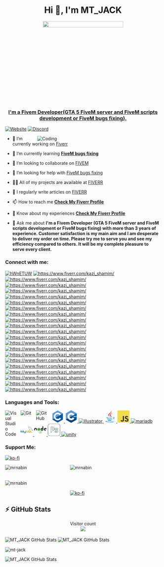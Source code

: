 <h1 align="center">Hi 👋, I'm MT_JACK</h1>

<p align="center"> <a href="https://www.fiverr.com/kazi_shamim/" target="_blank"><img style="height:auto;" alt="" width="260" height="260" class="avatar avatar-user width-full border color-bg-default" src="https://avatars.githubusercontent.com/u/75236025?v=4"></a> </p>

<h3 align="center"> <a href="https://www.fiverr.com/kazi_shamim/" target="_blank"> I'm a Fivem Developer(GTA 5 FiveM server and FiveM scripts development or FiveM bugs fixing).</a></h3>

[![Website](https://img.shields.io/website?label=FIVERR&style=for-the-badge&url=https://www.fiverr.com/kazi_shamim/)](https://www.fiverr.com/kazi_shamim/)
[![Discord](https://img.shields.io/discord/767726677529853992?style=for-the-badge&label=Discord%20Server)](https://discord.gg/jKywhHAQWb)

<img align="right" alt="Coding" width="400" src="https://cdn.dribbble.com/users/1162077/screenshots/3848914/programmer.gif">

<!-- <p align="left"> <img src="https://komarev.com/ghpvc/?username=mt-jack&label=Profile%20views&color=0e75b6&style=flat" alt="mt-jack" /> </p> -->


- 🔭 I’m currently working on [Fiverr](https://www.fiverr.com/kazi_shamim/)

- 🌱 I’m currently learning <a href="https://www.fiverr.com/kazi_shamim/" target="_blank">**FiveM bugs fixing**</a>

- 👯 I’m looking to collaborate on [FIVEM](https://www.fiverr.com/kazi_shamim/)

- 🤝 I’m looking for help with [FiveM bugs fixing](https://www.fiverr.com/kazi_shamim/)

- 👨‍💻 All of my projects are available at [FIVERR](https://www.fiverr.com/kazi_shamim/)

- 📝 I regularly write articles on [FIVERR](https://www.fiverr.com/kazi_shamim/)

- 📫 How to reach me [**Check My Fiverr Profile**](https://www.fiverr.com/kazi_shamim/)

- 📄 Know about my experiences [**Check My Fiverr Profile**](https://www.fiverr.com/kazi_shamim/)

- 💬 Ask me about **I'm a Fivem Developer (GTA 5 FiveM server and FiveM scripts development or FiveM bugs fixing) with more than 3 years of experience. Customer satisfaction is my main aim and I am desperate to deliver my order on time. Please try me to serve you and see my efficiency compared to others. It will be my complete pleasure to serve every client.**


<h3 align="left">Connect with me:</h3>
<p align="left">
<a href="https://discord.gg/hWnETUW" target="blank"><img align="center" src="https://raw.githubusercontent.com/rahuldkjain/github-profile-readme-generator/master/src/images/icons/Social/discord.svg" alt="hWnETUW" height="30" width="40" /></a>
<a href="https://www.fiverr.com/kazi_shamim/" target="blank"><img align="center" src="https://raw.githubusercontent.com/rahuldkjain/github-profile-readme-generator/master/src/images/icons/Social/codepen.svg" alt="https://www.fiverr.com/kazi_shamim/" height="30" width="40" /></a>
<a href="https://www.fiverr.com/kazi_shamim/" target="blank"><img align="center" src="https://raw.githubusercontent.com/rahuldkjain/github-profile-readme-generator/master/src/images/icons/Social/devto.svg" alt="https://www.fiverr.com/kazi_shamim/" height="30" width="40" /></a>
<a href="https://www.fiverr.com/kazi_shamim/" target="blank"><img align="center" src="https://raw.githubusercontent.com/rahuldkjain/github-profile-readme-generator/master/src/images/icons/Social/twitter.svg" alt="https://www.fiverr.com/kazi_shamim/" height="30" width="40" /></a>
<a href="https://www.fiverr.com/kazi_shamim/" target="blank"><img align="center" src="https://raw.githubusercontent.com/rahuldkjain/github-profile-readme-generator/master/src/images/icons/Social/stack-overflow.svg" alt="https://www.fiverr.com/kazi_shamim/" height="30" width="40" /></a>
<a href="https://www.fiverr.com/kazi_shamim/" target="blank"><img align="center" src="https://raw.githubusercontent.com/rahuldkjain/github-profile-readme-generator/master/src/images/icons/Social/codesandbox.svg" alt="https://www.fiverr.com/kazi_shamim/" height="30" width="40" /></a>
<a href="https://www.fiverr.com/kazi_shamim/" target="blank"><img align="center" src="https://raw.githubusercontent.com/rahuldkjain/github-profile-readme-generator/master/src/images/icons/Social/kaggle.svg" alt="https://www.fiverr.com/kazi_shamim/" height="30" width="40" /></a>
<a href="https://www.fiverr.com/kazi_shamim/" target="blank"><img align="center" src="https://raw.githubusercontent.com/rahuldkjain/github-profile-readme-generator/master/src/images/icons/Social/facebook.svg" alt="https://www.fiverr.com/kazi_shamim/" height="30" width="40" /></a>
<a href="https://www.fiverr.com/kazi_shamim/" target="blank"><img align="center" src="https://raw.githubusercontent.com/rahuldkjain/github-profile-readme-generator/master/src/images/icons/Social/instagram.svg" alt="https://www.fiverr.com/kazi_shamim/" height="30" width="40" /></a>
<a href="https://www.fiverr.com/kazi_shamim/" target="blank"><img align="center" src="https://raw.githubusercontent.com/rahuldkjain/github-profile-readme-generator/master/src/images/icons/Social/dribbble.svg" alt="https://www.fiverr.com/kazi_shamim/" height="30" width="40" /></a>
<a href="https://www.fiverr.com/kazi_shamim/" target="blank"><img align="center" src="https://raw.githubusercontent.com/rahuldkjain/github-profile-readme-generator/master/src/images/icons/Social/behance.svg" alt="https://www.fiverr.com/kazi_shamim/" height="30" width="40" /></a>
<a href="https://www.fiverr.com/kazi_shamim/" target="blank"><img align="center" src="https://raw.githubusercontent.com/rahuldkjain/github-profile-readme-generator/master/src/images/icons/Social/hashnode.svg" alt="https://www.fiverr.com/kazi_shamim/" height="30" width="40" /></a>
<a href="https://www.fiverr.com/kazi_shamim/" target="blank"><img align="center" src="https://raw.githubusercontent.com/rahuldkjain/github-profile-readme-generator/master/src/images/icons/Social/medium.svg" alt="https://www.fiverr.com/kazi_shamim/" height="30" width="40" /></a>
<a href="https://www.fiverr.com/kazi_shamim/" target="blank"><img align="center" src="https://raw.githubusercontent.com/rahuldkjain/github-profile-readme-generator/master/src/images/icons/Social/youtube.svg" alt="https://www.fiverr.com/kazi_shamim/" height="30" width="40" /></a>
<a href="https://www.fiverr.com/kazi_shamim/" target="blank"><img align="center" src="https://cdn.jsdelivr.net/npm/simple-icons@3.1.0/icons/codechef.svg" alt="https://www.fiverr.com/kazi_shamim/" height="30" width="40" /></a>
<a href="https://www.fiverr.com/kazi_shamim/" target="blank"><img align="center" src="https://raw.githubusercontent.com/rahuldkjain/github-profile-readme-generator/master/src/images/icons/Social/hackerrank.svg" alt="https://www.fiverr.com/kazi_shamim/" height="30" width="40" /></a>
<a href="https://www.fiverr.com/kazi_shamim/" target="blank"><img align="center" src="https://raw.githubusercontent.com/rahuldkjain/github-profile-readme-generator/master/src/images/icons/Social/codeforces.svg" alt="https://www.fiverr.com/kazi_shamim/" height="30" width="40" /></a>
<a href="https://www.fiverr.com/kazi_shamim/" target="blank"><img align="center" src="https://raw.githubusercontent.com/rahuldkjain/github-profile-readme-generator/master/src/images/icons/Social/leet-code.svg" alt="https://www.fiverr.com/kazi_shamim/" height="30" width="40" /></a>
<a href="https://www.fiverr.com/kazi_shamim/" target="blank"><img align="center" src="https://raw.githubusercontent.com/rahuldkjain/github-profile-readme-generator/master/src/images/icons/Social/hackerearth.svg" alt="https://www.fiverr.com/kazi_shamim/" height="30" width="40" /></a>
<a href="https://www.fiverr.com/kazi_shamim/" target="blank"><img align="center" src="https://raw.githubusercontent.com/rahuldkjain/github-profile-readme-generator/master/src/images/icons/Social/geeks-for-geeks.svg" alt="https://www.fiverr.com/kazi_shamim/" height="30" width="40" /></a>
<a href="https://www.fiverr.com/kazi_shamim/" target="blank"><img align="center" src="https://raw.githubusercontent.com/rahuldkjain/github-profile-readme-generator/master/src/images/icons/Social/topcoder.svg" alt="https://www.fiverr.com/kazi_shamim/" height="30" width="40" /></a>
<a href="/https://www.fiverr.com/kazi_shamim/" target="blank"><img align="center" src="https://raw.githubusercontent.com/rahuldkjain/github-profile-readme-generator/master/src/images/icons/Social/rss.svg" alt="https://www.fiverr.com/kazi_shamim/" height="30" width="40" /></a>
</p>

<h3 align="left">Languages and Tools:</h3>
<img align="left" alt="Visual Studio Code" width="40px" src="https://cdn.jsdelivr.net/gh/devicons/devicon/icons/vscode/vscode-original.svg" style="padding-right:10px;" />
<img align="left" alt="Git" width="40px" src="https://cdn.jsdelivr.net/gh/devicons/devicon/icons/git/git-original.svg" style="padding-right:10px;" />
<img align="left" alt="GitHub" width="40px" src="https://user-images.githubusercontent.com/3369400/139447912-e0f43f33-6d9f-45f8-be46-2df5bbc91289.png" style="padding-right:10px;" />
<p align="left"> <a href="https://www.cprogramming.com/" target="_blank" rel="noreferrer"> <img src="https://raw.githubusercontent.com/devicons/devicon/master/icons/c/c-original.svg" alt="c" width="40" height="40"/> </a> <a href="https://www.w3schools.com/cpp/" target="_blank" rel="noreferrer"> <img src="https://raw.githubusercontent.com/devicons/devicon/master/icons/cplusplus/cplusplus-original.svg" alt="cplusplus" width="40" height="40"/> </a> <a href="https://www.adobe.com/in/products/illustrator.html" target="_blank" rel="noreferrer"> <img src="https://www.vectorlogo.zone/logos/adobe_illustrator/adobe_illustrator-icon.svg" alt="illustrator" width="40" height="40"/> </a> <a href="https://www.java.com" target="_blank" rel="noreferrer"> <img src="https://raw.githubusercontent.com/devicons/devicon/master/icons/java/java-original.svg" alt="java" width="40" height="40"/> </a> <a href="https://developer.mozilla.org/en-US/docs/Web/JavaScript" target="_blank" rel="noreferrer"> <img src="https://raw.githubusercontent.com/devicons/devicon/master/icons/javascript/javascript-original.svg" alt="javascript" width="40" height="40"/> </a> <a href="https://mariadb.org/" target="_blank" rel="noreferrer"> <img src="https://www.vectorlogo.zone/logos/mariadb/mariadb-icon.svg" alt="mariadb" width="40" height="40"/> </a> <a href="https://www.mysql.com/" target="_blank" rel="noreferrer"> <img src="https://raw.githubusercontent.com/devicons/devicon/master/icons/mysql/mysql-original-wordmark.svg" alt="mysql" width="40" height="40"/> </a> <a href="https://nodejs.org" target="_blank" rel="noreferrer"> <img src="https://raw.githubusercontent.com/devicons/devicon/master/icons/nodejs/nodejs-original-wordmark.svg" alt="nodejs" width="40" height="40"/> </a> <a href="https://www.photoshop.com/en" target="_blank" rel="noreferrer"> <img src="https://raw.githubusercontent.com/devicons/devicon/master/icons/photoshop/photoshop-line.svg" alt="photoshop" width="40" height="40"/> </a> <a href="https://unity.com/" target="_blank" rel="noreferrer"> <img src="https://www.vectorlogo.zone/logos/unity3d/unity3d-icon.svg" alt="unity" width="40" height="40"/> </a> </p>

<h3 align="left">Support Me:</h3>

[![ko-fi](https://ko-fi.com/img/githubbutton_sm.svg)](https://ko-fi.com/W7W0PJ15J)

<p><a href="https://www.buymeacoffee.com/"> <img align="left" src="https://cdn.buymeacoffee.com/buttons/v2/default-yellow.png" height="50" width="210" alt="mrnabin" /></a><a href="https://ko-fi.com/mt_jack"> <img align="left" src="https://cdn.ko-fi.com/cdn/kofi3.png?v=3" height="50" width="210" alt="mrnabin" /></a><a href="https://www.fiverr.com/kazi_shamim/"> <img align="left" src="https://i.postimg.cc/SRmWKsvb/fiverr-logo.png" height="50" width="210" alt="mrnabin" /></a></p><br><br><br><br>

[![ko-fi](https://ko-fi.com/img/githubbutton_sm.svg)](https://ko-fi.com/W7W0PJ15J)

## :zap: GitHub Stats

<p align="center"> 
  Visitor count<br>
  <img src="https://profile-counter.glitch.me/mt-jack/count.svg" />
</p>

<img align="center" alt="MT_JACK GitHub Stats" src="https://github-readme-stats.vercel.app/api/top-langs?username=mt-jack&show_icons=true&hide_border=false&icon_color=FFE400&theme=tokyonight&border_color=black" />

<img align="center" alt="MT_JACK GitHub Stats" src="https://github-readme-stats.vercel.app/api?username=mt-jack&show_icons=true&hide_border=false&icon_color=FFE400&theme=tokyonight&border_color=black" />

<p><img align="center" src="https://github-readme-streak-stats.herokuapp.com/?user=mt-jack&" alt="mt-jack" /></p>

<img alt="MT_JACK GitHub Stats" src="https://github-profile-trophy.vercel.app/?username=mt-jack&theme=darkhub"/>
